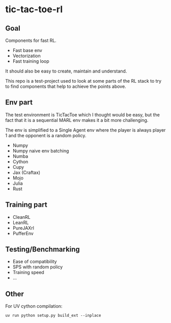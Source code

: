 # tic-tac-toe-rl

## Goal

Components for fast RL.
- Fast base env
- Vectorization
- Fast training loop

It should also be easy to create, maintain and understand.

This repo is a test-project used to look at some parts of the RL stack to try to find components that
help to achieve the points above. 

## Env part

The test environment is TicTacToe which I thought would be easy, but the fact that it is a sequential MARL env
makes it a bit more challenging.

The env is simplified to a Single Agent env where the player is always player 1 and the opponent is a random policy.

- Numpy
- Numpy naive env batching
- Numba
- Cython
- Cupy
- Jax (Craftax)
- Mojo
- Julia
- Rust

## Training part

- CleanRL
- LeanRL
- PureJAXrl
- PufferEnv

## Testing/Benchmarking

- Ease of compatibility
- SPS with random policy
- Training speed
- ...

## Other

For UV cython compilation:

`uv run python setup.py build_ext --inplace`